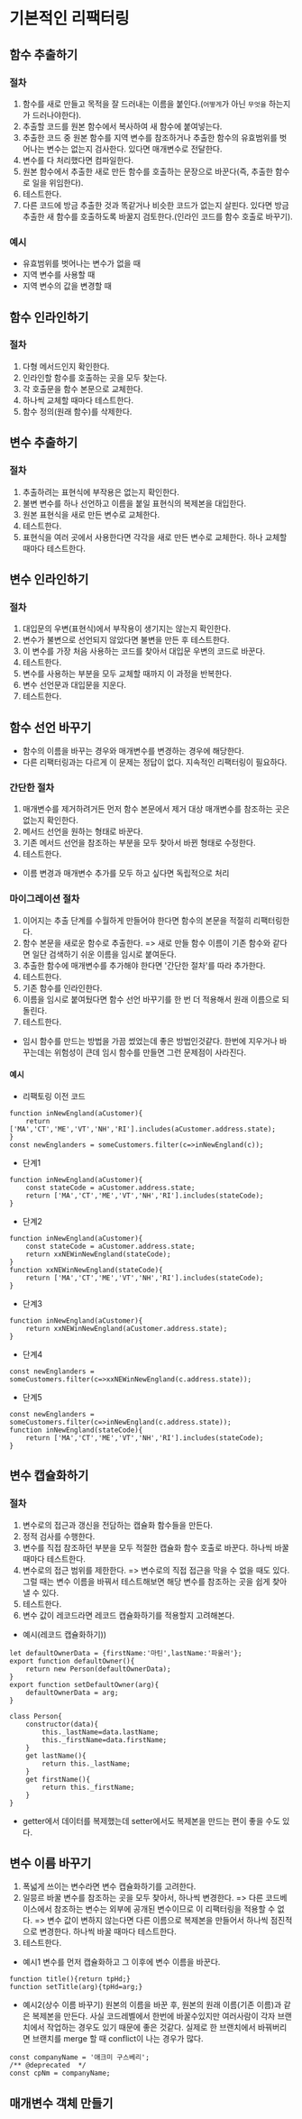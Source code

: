 # 기본적인 리팩터링

## 함수 추출하기

### 절차

1. 함수를 새로 만들고 목적을 잘 드러내는 이름을 붙인다.(`어떻게`가 아닌 `무엇을` 하는지가 드러나야한다).
2. 추출할 코드를 원본 함수에서 복사하여 새 함수에 붙여넣는다.
3. 추출한 코드 중 원본 함수를 지역 변수를 참조하거나 추출한 함수의 유효범위를 벗어나는 변수는 없는지 검사한다. 있다면 매개변수로 전달한다.
4. 변수를 다 처리했다면 컴파일한다.
5. 원본 함수에서 추출한 새로 만든 함수를 호출하는 문장으로 바꾼다(즉, 추출한 함수로 일을 위임한다).
6. 테스트한다.
7. 다른 코드에 방금 추출한 것과 똑같거나 비슷한 코드가 없는지 살핀다. 있다면 방금 추출한 새 함수를 호출하도록 바꿀지 검토한다.(인라인 코드를 함수 호출로 바꾸기).

### 예시

- 유효범위를 벗어나는 변수가 없을 때
- 지역 변수를 사용할 때
- 지역 변수의 값을 변경할 때

## 함수 인라인하기

### 절차

1. 다형 메서드인지 확인한다.
2. 인라인할 함수를 호출하는 곳을 모두 찾는다.
3. 각 호출문을 함수 본문으로 교체한다.
4. 하나씩 교체할 때마다 테스트한다.
5. 함수 정의(원래 함수)를 삭제한다.

## 변수 추출하기

### 절차

1. 추출하려는 표현식에 부작용은 없는지 확인한다.
2. 불변 변수를 하나 선언하고 이름을 붙일 표현식의 복제본을 대입한다.
3. 원본 표현식을 새로 만든 변수로 교체한다.
4. 테스트한다.
5. 표현식을 여러 곳에서 사용한다면 각각을 새로 만든 변수로 교체한다. 하나 교체할 때마다 테스트한다.

## 변수 인라인하기

### 절차

1. 대입문의 우변(표현식)에서 부작용이 생기지는 않는지 확인한다.
2. 변수가 불변으로 선언되지 않았다면 불변을 만든 후 테스트한다.
3. 이 변수를 가장 처음 사용하는 코드를 찾아서 대입문 우변의 코드로 바꾼다.
4. 테스트한다.
5. 변수를 사용하는 부분을 모두 교체할 때까지 이 과정을 반복한다.
6. 변수 선언문과 대입문을 지운다.
7. 테스트한다.

## 함수 선언 바꾸기

- 함수의 이름을 바꾸는 경우와 매개변수를 변경하는 경우에 해당한다.
- 다른 리팩터링과는 다르게 이 문제는 정답이 없다. 지속적인 리팩터링이 필요하다.

### 간단한 절차

1. 매개변수를 제거하려거든 먼저 함수 본문에서 제거 대상 매개변수를 참조하는 곳은 없는지 확인한다.
2. 메서드 선언을 원하는 형태로 바꾼다.
3. 기존 메서드 선언을 참조하는 부분을 모두 찾아서 바뀐 형태로 수정한다.
4. 테스트한다.

- 이름 변경과 매개변수 추가를 모두 하고 싶다면 독립적으로 처리

### 마이그레이션 절차

1. 이어지는 추출 단계를 수월하게 만들어야 한다면 함수의 본문을 적절히 리팩터링한다.
2. 함수 본문을 새로운 함수로 추출한다.
   => 새로 만들 함수 이름이 기존 함수와 같다면 일단 검색하기 쉬운 이름을 임시로 붙여둔다.
3. 추출한 함수에 매개변수를 추가해야 한다면 '간단한 절차'를 따라 추가한다.
4. 테스트한다.
5. 기존 함수를 인라인한다.
6. 이름을 임시로 붙여뒀다면 함수 선언 바꾸기를 한 번 더 적용해서 원래 이름으로 되돌린다.
7. 테스트한다.

- 임시 함수를 만드는 방법을 가끔 썼었는데 좋은 방법인것같다. 한번에 지우거나 바꾸는데는 위험성이 큰데 임시 함수를 만들면 그런 문제점이 사라진다.

#### 예시

- 리팩토링 이전 코드

```
function inNewEngland(aCustomer){
    return ['MA','CT','ME','VT','NH','RI'].includes(aCustomer.address.state);
}
const newEnglanders = someCustomers.filter(c=>inNewEngland(c));
```

- 단계1

```
function inNewEngland(aCustomer){
    const stateCode = aCustomer.address.state;
    return ['MA','CT','ME','VT','NH','RI'].includes(stateCode);
}
```

- 단계2

```
function inNewEngland(aCustomer){
    const stateCode = aCustomer.address.state;
    return xxNEWinNewEngland(stateCode);
}
function xxNEWinNewEngland(stateCode){
    return ['MA','CT','ME','VT','NH','RI'].includes(stateCode);
}
```

- 단계3

```
function inNewEngland(aCustomer){
    return xxNEWinNewEngland(aCustomer.address.state);
}
```

- 단계4

```
const newEnglanders = someCustomers.filter(c=>xxNEWinNewEngland(c.address.state));
```

- 단계5

```
const newEnglanders = someCustomers.filter(c=>inNewEngland(c.address.state));
function inNewEngland(stateCode){
    return ['MA','CT','ME','VT','NH','RI'].includes(stateCode);
}
```

## 변수 캡슐화하기

### 절차

1. 변수로의 접근과 갱신을 전담하는 캡슐화 함수들을 만든다.
2. 정적 검사를 수행한다.
3. 변수를 직접 참조하던 부분을 모두 적절한 캡슐화 함수 호출로 바꾼다. 하나씩 바꿀 때마다 테스트한다.
4. 변수로의 접근 범위를 제한한다.
   => 변수로의 직접 접근을 막을 수 없을 때도 있다. 그럴 때는 변수 이름을 바꿔서 테스트해보면 해당 변수를 참조하는 곳을 쉽게 찾아낼 수 있다.
5. 테스트한다.
6. 변수 값이 레코드라면 레코드 캡슐화하기를 적용할지 고려해본다.

- 예시(레코드 캡슐화하기))

```
let defaultOwnerData = {firstName:'마틴',lastName:'파울러'};
export function defaultOwner(){
    return new Person(defaultOwnerData);
}
export function setDefaultOwner(arg){
    defaultOwnerData = arg;
}

class Person{
    constructor(data){
        this._lastName=data.lastName;
        this._firstName=data.firstName;
    }
    get lastName(){
        return this._lastName;
    }
    get firstName(){
        return this._firstName;
    }
}
```

- getter에서 데이터를 복제했는데 setter에서도 복제본을 만드는 편이 좋을 수도 있다.

## 변수 이름 바꾸기

1. 폭넓게 쓰이는 변수라면 변수 캡슐화하기를 고려한다.
2. 일믕르 바꿀 변수를 참조하는 곳을 모두 찾아서, 하나씩 변경한다.
   => 다른 코드베이스에서 참조하는 변수는 외부에 공개된 변수이므로 이 리팩터링을 적용할 수 없다.
   => 변수 값이 변하지 않는다면 다른 이름으로 복제본을 만들어서 하나씩 점진적으로 변경한다. 하나씩 바꿀 때마다 테스트한다.
3. 테스트한다.

- 예시1
  변수를 먼저 캡슐화하고 그 이후에 변수 이름을 바꾼다.

```
function title(){return tpHd;}
function setTitle(arg){tpHd=arg;}
```

- 예시2(상수 이름 바꾸기)
  원본의 이름을 바꾼 후, 원본의 원래 이름(기존 이름)과 같은 복제본을 만든다. 사실 코드레벨에서 한번에 바꿀수있지만 여러사람이 각자 브랜치에서 작업하는 경우도 있기 때문에 좋은 것같다. 실제로 한 브랜치에서 바꿔버리면 브랜치를 merge 할 때 conflict이 나는 경우가 많다.

```
const companyName = '애크미 구스베리';
/** @deprecated  */
const cpNm = companyName;
```

## 매개변수 객체 만들기
